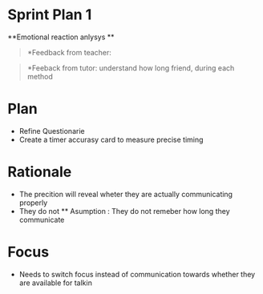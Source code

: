 # Sprint Plan 1  

**Emotional reaction anlysys ** 

> *Feedback from teacher: 

> *Feeback from tutor: understand how long friend, during each method 


# Plan 

* Refine Questionarie
* Create a timer accurasy card to measure precise timing

# Rationale 

* The precition will reveal wheter they are actually communicating properly 
* They do not 
** Asumption : They do not remeber how long they communicate

# Focus 

* Needs to switch focus instead of communication towards whether they are available for talkin  


